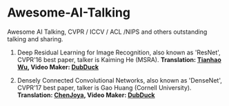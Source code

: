# Awesome-AI-Talking
Awesome AI Talking, CVPR / ICCV / ACL /NIPS and others outstanding talking and sharing.
1. Deep Residual Learning for Image Recognition, also known as 'ResNet', CVPR'16 best paper, talker is Kaiming He (MSRA).
**Translation: [Tianhao Wu](https://github.com/wth233 "Tianhao Wu's Github"), Video Maker: [DubDuck](https://github.com/DubDuck "DubDuck's Github")**

2. Densely Connected Convolutional Networks, also known as 'DenseNet', CVPR'17 best paper, talker is Gao Huang (Cornell University).
**Translation: [ChenJoya](https://github.com/ChenJoya "ChenJoya's Github"), Video Maker: [DubDuck](https://github.com/DubDuck "DubDuck's Github")**
